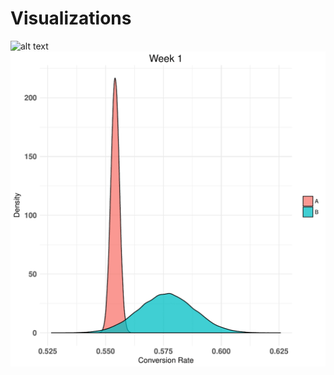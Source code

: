 # Visualizations

![alt text](https://plot.ly/~jzking/45/)
![alt text](https://github.com/jzking/Visualizations/blob/master/bayes_50_weeks.gif?raw=true)

